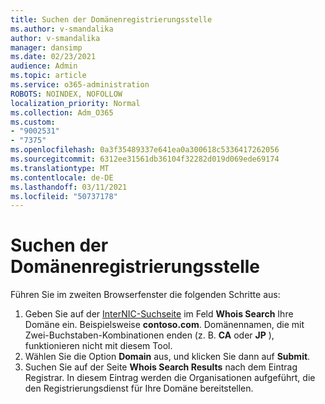 ```yaml
---
title: Suchen der Domänenregistrierungsstelle
ms.author: v-smandalika
author: v-smandalika
manager: dansimp
ms.date: 02/23/2021
audience: Admin
ms.topic: article
ms.service: o365-administration
ROBOTS: NOINDEX, NOFOLLOW
localization_priority: Normal
ms.collection: Adm_O365
ms.custom:
- "9002531"
- "7375"
ms.openlocfilehash: 0a3f35489337e641ea0a300618c5336417262056
ms.sourcegitcommit: 6312ee31561db36104f32282d019d069ede69174
ms.translationtype: MT
ms.contentlocale: de-DE
ms.lasthandoff: 03/11/2021
ms.locfileid: "50737178"
---
```

# <a name="find-your-domain-registrar"></a>Suchen der Domänenregistrierungsstelle

Führen Sie im zweiten Browserfenster die folgenden Schritte aus:

1. Geben Sie auf der [InterNIC-Suchseite](https://lookup.icann.org/) im Feld **Whois Search** Ihre Domäne ein. Beispielsweise **contoso.com**. Domänennamen, die mit Zwei-Buchstaben-Kombinationen enden (z. B. **CA** oder **JP** ), funktionieren nicht mit diesem Tool.
2. Wählen Sie die Option **Domain** aus, und klicken Sie dann auf **Submit**.
3. Suchen Sie auf der Seite **Whois Search Results** nach dem Eintrag Registrar. In diesem Eintrag werden die Organisationen aufgeführt, die den Registrierungsdienst für Ihre Domäne bereitstellen.
